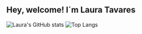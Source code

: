 ## Hey, welcome! I´m Laura Tavares


![Laura's GitHub stats](https://github-readme-stats.vercel.app/api?username=Laura-Tavares&show_icons=true&theme=material-palenight&count_private=true&include_all_commits=true)
![Top Langs](https://github-readme-stats.vercel.app/api/top-langs/?username=Laura-Tavares&layout=compact&langs_count=16&include_all_commits=true&theme=material-palenight&count_private=true)

  
